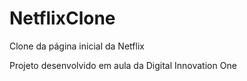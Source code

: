 # NetflixClone

Clone da página inicial da Netflix

Projeto desenvolvido em aula da Digital Innovation One
